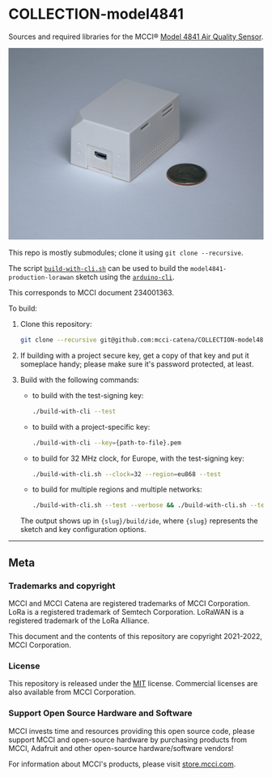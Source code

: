 # COLLECTION-model4841

Sources and required libraries for the MCCI&reg; [Model 4841 Air Quality Sensor](https://mcci.io/buy-model4841).

[![Model 4841 Air Quality sensor and coin for scale](assets/model4841-case-r2.jpg)](https://mcci.io/buy-model4841)

This repo is mostly submodules; clone it using `git clone --recursive`.

The script [`build-with-cli.sh`](build-with-cli.sh) can be used to build the `model4841-production-lorawan` sketch using the [`arduino-cli`](https://github.com/arduino/arduino-cli).

This corresponds to MCCI document 234001363.

To build:

1. Clone this repository:

    ```bash
    git clone --recursive git@github.com:mcci-catena/COLLECTION-model4841.git
    ```

2. If building with a project secure key, get a copy of that key and put it someplace handy; please make sure it's password protected, at least.

3. Build with the following commands:

    - to build with the test-signing key:

      ```bash
      ./build-with-cli --test
      ```

    - to build with a project-specific key:

      ```bash
      ./build-with-cli --key={path-to-file}.pem
      ```

    - to build for 32 MHz clock, for Europe, with the test-signing key:

      ```bash
      ./build-with-cli.sh --clock=32 --region=eu868 --test
      ```

    - to build for multiple regions and multiple networks:

      ```bash
      ./build-with-cli.sh --test --verbose && ./build-with-cli.sh --test --verbose --region=au915 --network=ttn && ./build-with-cli.sh --test --verbose --region=eu868 --network=ttn
      ```

   The output shows up in `{slug}/build/ide`, where `{slug}` represents the sketch and key configuration options.

---

## Meta

### Trademarks and copyright

MCCI and MCCI Catena are registered trademarks of MCCI Corporation. LoRa is a registered trademark of Semtech Corporation. LoRaWAN is a registered trademark of the LoRa Alliance.

This document and the contents of this repository are copyright 2021-2022, MCCI Corporation.

### License

This repository is released under the [MIT](./LICENSE.md) license. Commercial licenses are also available from MCCI Corporation.

### Support Open Source Hardware and Software

MCCI invests time and resources providing this open source code, please support MCCI and open-source hardware by purchasing products from MCCI, Adafruit and other open-source hardware/software vendors!

For information about MCCI's products, please visit [store.mcci.com](https://store.mcci.com/).
